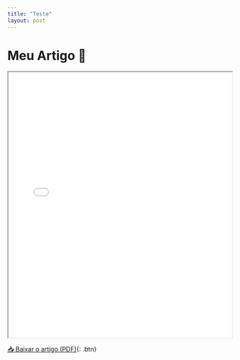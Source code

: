 ```yaml
---
title: "Teste"
layout: post
---
```


# Meu Artigo 📄

<iframe src="202008_English.pdf" width="100%" height="600px"></iframe>

[📥 Baixar o artigo (PDF)](202008_English.pdf){: .btn}
